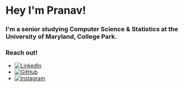 # Hey I'm Pranav!
### I'm a senior studying Computer Science & Statistics at the University of Maryland, College Park.
### Reach out!
- [![LinkedIn](https://img.shields.io/badge/-LinkedIn-0A66C2?style=flat&logo=linkedin&logoColor=white)](https://www.linkedin.com/in/pranavpedd/)
- [![GitHub](https://img.shields.io/badge/-GitHub-181717?style=flat&logo=github)](https://github.com/pranavpedd)
- [![Instagram](https://img.shields.io/badge/-Instagram-E4405F?style=flat&logo=instagram&logoColor=white)](https://www.instagram.com/pranavpedd)
